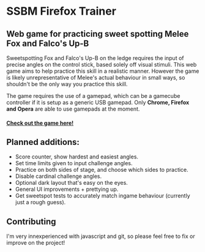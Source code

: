 # SSBM Firefox Trainer
## Web game for practicing sweet spotting Melee Fox and Falco's Up-B

Sweetspotting Fox and Falco's Up-B on the ledge requires the input of precise angles on the control stick, based solely off visual stimuli. This web game aims to help practice this skill in a realistic manner. However the game is likely unrepresentative of Melee's actual behaviour in small ways, so shouldn't be the only way you practice this skill.

The game requires the use of a gamepad, which can be a gamecube controller if it is setup as a generic USB gamepad. Only **Chrome, Firefox and Opera** are able to use gamepads at the moment.

#### [Check out the game here!](http://lucatronica.github.io/firefox-trainer/)

## Planned additions:

* Score counter, show hardest and easiest angles.
* Set time limits given to input challenge angles.
* Practice on both sides of stage, and choose which sides to practice.
* Disable cardinal challenge angles.
* Optional dark layout that's easy on the eyes.
* General UI improvements + prettying up.
* Get sweetspot tests to accurately match ingame behaviour (currently just a rough guess).

## Contributing

I'm very innexperienced with javascript and git, so please feel free to fix or improve on the project!
